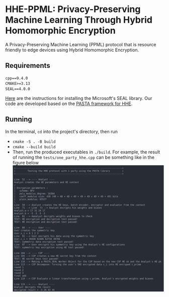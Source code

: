 # HHE-PPML: Privacy-Preserving Machine Learning Through Hybrid Homomorphic Encryption
A Privacy-Preserving Machine Learning (PPML) protocol that is resource friendly to edge devices using Hybrid Homomorphic Encryption.

## Requirements
`cpp==9.4.0`   
`CMAKE>=3.13`  
`SEAL==4.0.0`  

[Here](https://github.com/microsoft/SEAL) are the instructions for installing the Microsoft's SEAL library. Our code are developed based on the [PASTA framework for HHE](https://github.com/IAIK/hybrid-HE-framework).

## Running
In the terminal, `cd` into the project's directory, then run
- `cmake -S . -B build`  
- `cmake --build build`  
- Then, run the produced executables in `./build`. For example, the result of running the `tests/one_party_hhe.cpp` can be something like in the figure below
![one_party_hhe](./images/one_party_hhe_run.png)